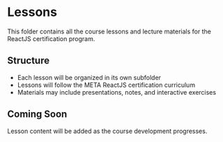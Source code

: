 # Lessons

This folder contains all the course lessons and lecture materials for the ReactJS certification program.

## Structure

- Each lesson will be organized in its own subfolder
- Lessons will follow the META ReactJS certification curriculum
- Materials may include presentations, notes, and interactive exercises

## Coming Soon

Lesson content will be added as the course development progresses.